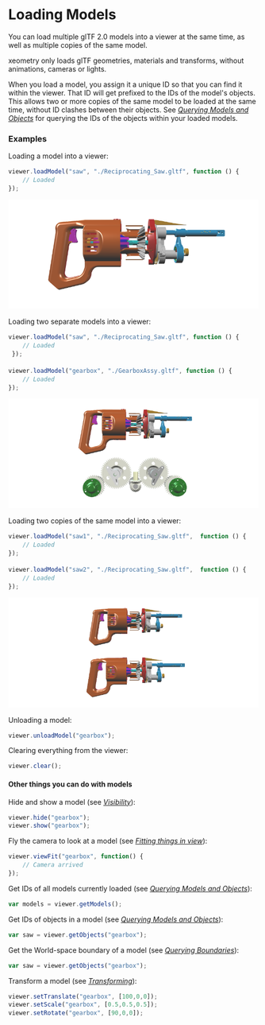 # Loading Models

You can load multiple glTF 2.0 models into a viewer at the same time, as well as multiple copies of the same model.

xeometry only loads glTF geometries, materials and transforms, without animations, cameras or lights.

When you load a model, you assign it a  unique ID so that you can find it within the viewer. That ID will get
prefixed to the IDs of the model's objects. This allows two or more copies of the same model to be loaded at the
same time, without ID clashes between their objects. See *[Querying Models and Objects](queryingModelsAndObjects.md)*
for querying the IDs of the objects within your loaded models.

### Examples

Loading a model into a viewer:

```javascript
viewer.loadModel("saw", "./Reciprocating_Saw.gltf", function () {
    // Loaded
});
```
[![](assets/loadModel.png)](http://xeolabs.com/xeometry/examples/#loading_loadModel)

Loading two separate models into a viewer:

```javascript
viewer.loadModel("saw", "./Reciprocating_Saw.gltf", function () {
    // Loaded
 });

viewer.loadModel("gearbox", "./GearboxAssy.gltf", function () {
    // Loaded
});
```
[![](assets/loadTwoModels.png)](http://xeolabs.com/xeometry/examples/#loading_loadTwoModels)

Loading two copies of the same model into a viewer:

```javascript
viewer.loadModel("saw1", "./Reciprocating_Saw.gltf",  function () {
    // Loaded
});

viewer.loadModel("saw2", "./Reciprocating_Saw.gltf",  function () {
    // Loaded
});
```
[![](assets/loadSameModelTwice.png)](http://xeolabs.com/xeometry/examples/#loading_sameModelTwice)

Unloading a model:

```javascript
viewer.unloadModel("gearbox");
```

Clearing everything from the viewer:

```javascript
viewer.clear();
```

#### Other things you can do with models

Hide and show a model (see *[Visibility](visibility.md)*):

```javascript
viewer.hide("gearbox");
viewer.show("gearbox");
```

Fly the camera to look at a model (see *[Fitting things in view](fittingThingsInView.md)*):

```javascript
viewer.viewFit("gearbox", function() {
    // Camera arrived
});
```

Get IDs of all models currently loaded (see *[Querying Models and Objects](queryingModelsAndObjects.md)*):

```javascript
var models = viewer.getModels();
```

Get IDs of objects in a model (see *[Querying Models and Objects](queryingModelsAndObjects.md)*):

```javascript
var saw = viewer.getObjects("gearbox");
```

Get the World-space boundary of a model (see *[Querying Boundaries](queryingBoundaries.md)*):

```javascript
var saw = viewer.getObjects("gearbox");
```

Transform a model (see *[Transforming](transforming.md)*):

```javascript
viewer.setTranslate("gearbox", [100,0,0]);
viewer.setScale("gearbox", [0.5,0.5,0.5]);
viewer.setRotate("gearbox", [90,0,0]);
```



